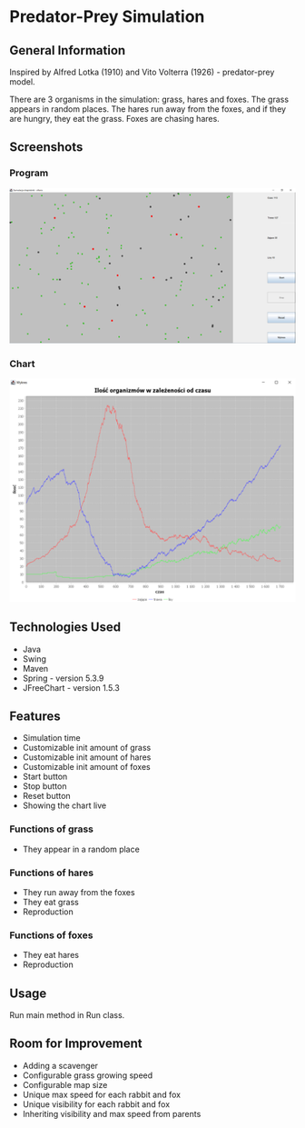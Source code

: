 # Predator-Prey Simulation

## General Information
Inspired by Alfred Lotka (1910) and Vito Volterra (1926) - predator-prey model.

There are 3 organisms in the simulation: grass, hares and foxes. The grass appears in random places. The hares run away
from the foxes, and if they are hungry, they eat the grass. Foxes are chasing hares.

## Screenshots
### Program
![Program](./img/program.png)

### Chart
![Chart](./img/chart.png)


## Technologies Used
- Java
- Swing
- Maven
- Spring - version 5.3.9
- JFreeChart - version 1.5.3

## Features
- Simulation time
- Customizable init amount of grass
- Customizable init amount of hares
- Customizable init amount of foxes
- Start button
- Stop button
- Reset button
- Showing the chart live

### Functions of grass
- They appear in a random place

### Functions of hares
- They run away from the foxes
- They eat grass
- Reproduction

### Functions of foxes
- They eat hares
- Reproduction

## Usage
Run main method in Run class.

## Room for Improvement
- Adding a scavenger
- Configurable grass growing speed
- Configurable map size
- Unique max speed for each rabbit and fox
- Unique visibility for each rabbit and fox
- Inheriting visibility and max speed from parents